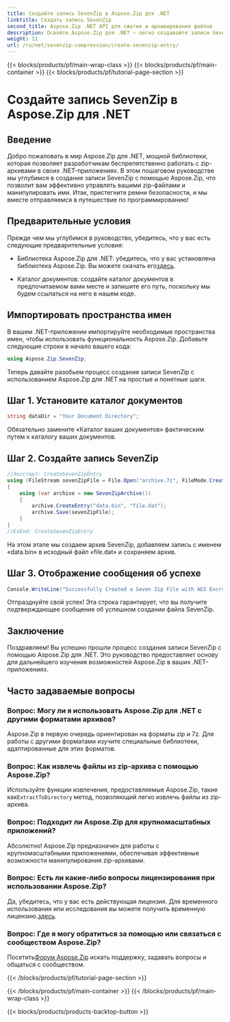 ```yaml
---
title: Создайте запись SevenZip в Aspose.Zip для .NET
linktitle: Создать запись SevenZip
second_title: Aspose.Zip .NET API для сжатия и архивирования файлов
description: Освойте Aspose.Zip для .NET — легко создавайте записи SevenZip. Усовершенствуйте свои .NET-приложения с помощью эффективных манипуляций с zip-архивами.
weight: 11
url: /ru/net/sevenzip-compression/create-sevenzip-entry/
---
```


{{< blocks/products/pf/main-wrap-class >}}
{{< blocks/products/pf/main-container >}}
{{< blocks/products/pf/tutorial-page-section >}}

# Создайте запись SevenZip в Aspose.Zip для .NET


## Введение

Добро пожаловать в мир Aspose.Zip для .NET, мощной библиотеки, которая позволяет разработчикам беспрепятственно работать с zip-архивами в своих .NET-приложениях. В этом пошаговом руководстве мы углубимся в создание записи SevenZip с помощью Aspose.Zip, что позволит вам эффективно управлять вашими zip-файлами и манипулировать ими. Итак, пристегните ремни безопасности, и мы вместе отправляемся в путешествие по программированию!

## Предварительные условия

Прежде чем мы углубимся в руководство, убедитесь, что у вас есть следующие предварительные условия:

-  Библиотека Aspose.Zip для .NET: убедитесь, что у вас установлена библиотека Aspose.Zip. Вы можете скачать его[здесь](https://releases.aspose.com/zip/net/).

- Каталог документов: создайте каталог документов в предпочитаемом вами месте и запишите его путь, поскольку мы будем ссылаться на него в нашем коде.

## Импортировать пространства имен

В вашем .NET-приложении импортируйте необходимые пространства имен, чтобы использовать функциональность Aspose.Zip. Добавьте следующие строки в начало вашего кода:

```csharp
using Aspose.Zip.SevenZip;
```

Теперь давайте разобьем процесс создания записи SevenZip с использованием Aspose.Zip для .NET на простые и понятные шаги.

## Шаг 1. Установите каталог документов

```csharp
string dataDir = "Your Document Directory";
```

Обязательно замените «Каталог ваших документов» фактическим путем к каталогу ваших документов.

## Шаг 2. Создайте запись SevenZip

```csharp
//Эксстарт: CreateSevenZipEntry
using (FileStream sevenZipFile = File.Open("archive.7z", FileMode.Create))
{
    using (var archive = new SevenZipArchive())
    {
        archive.CreateEntry("data.bin", "file.dat");
        archive.Save(sevenZipFile);
    }
}
//ExEnd: CreateSevenZipEntry
```

На этом этапе мы создаем архив SevenZip, добавляем запись с именем «data.bin» в исходный файл «file.dat» и сохраняем архив.

## Шаг 3. Отображение сообщения об успехе

```csharp
Console.WriteLine("Successfully Created a Seven Zip File with AES Encryption Settings");
```

Отпразднуйте свой успех! Эта строка гарантирует, что вы получите подтверждающее сообщение об успешном создании файла SevenZip.

## Заключение

Поздравляем! Вы успешно прошли процесс создания записи SevenZip с помощью Aspose.Zip для .NET. Это руководство предоставляет основу для дальнейшего изучения возможностей Aspose.Zip в ваших .NET-приложениях.

## Часто задаваемые вопросы

### Вопрос: Могу ли я использовать Aspose.Zip для .NET с другими форматами архивов?
Aspose.Zip в первую очередь ориентирован на форматы zip и 7z. Для работы с другими форматами изучите специальные библиотеки, адаптированные для этих форматов.

### Вопрос: Как извлечь файлы из zip-архива с помощью Aspose.Zip?
 Используйте функции извлечения, предоставляемые Aspose.Zip, такие как`ExtractToDirectory` метод, позволяющий легко извлечь файлы из zip-архива.

### Вопрос: Подходит ли Aspose.Zip для крупномасштабных приложений?
Абсолютно! Aspose.Zip предназначен для работы с крупномасштабными приложениями, обеспечивая эффективные возможности манипулирования zip-архивами.

### Вопрос: Есть ли какие-либо вопросы лицензирования при использовании Aspose.Zip?
 Да, убедитесь, что у вас есть действующая лицензия. Для временного использования или исследования вы можете получить временную лицензию.[здесь](https://purchase.aspose.com/temporary-license/).

### Вопрос: Где я могу обратиться за помощью или связаться с сообществом Aspose.Zip?
 Посетить[Форум Aspose.Zip](https://forum.aspose.com/c/zip/37) искать поддержку, задавать вопросы и общаться с сообществом.

{{< /blocks/products/pf/tutorial-page-section >}}

{{< /blocks/products/pf/main-container >}}
{{< /blocks/products/pf/main-wrap-class >}}

{{< blocks/products/products-backtop-button >}}

